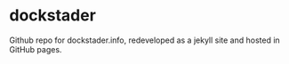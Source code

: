 # dockstader

Github repo for dockstader.info, redeveloped as a jekyll site and hosted in GitHub pages.
